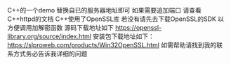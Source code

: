 C++的一个demo
替换自已的服务器地址即可
如果需要追加端口 请查看C++httpd的文档
C++使用了OpenSSL库 若没有请先去下载OpenSSL的SDK 以方便调用加解密函数
源码下载地址如下
https://openssl-library.org/source/index.html
安装包下载地址如下：
https://slproweb.com/products/Win32OpenSSL.html
如需帮助请找到我的联系方式务必告诉我详细的问题
